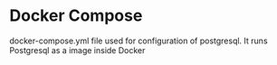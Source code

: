 # Docker Compose

docker-compose.yml file used for configuration of postgresql. It runs Postgresql as a image inside Docker